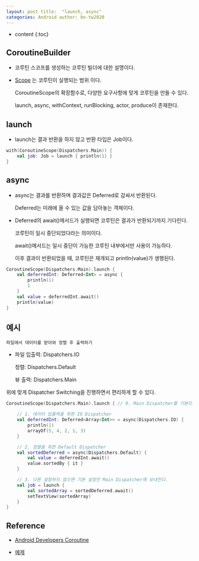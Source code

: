 ```yaml
---
layout: post title:  "launch, async"
categories: Android author: bn-tw2020
---
```


* content {:toc}

## CoroutineBuilder

- 코루틴 스코프를 생성하는 코루틴 빌더에 대한 설명이다.

- [Scope](!https://bn-tw2020.github.io/2022/03/29/3-coroutine-scope/) 는 코루틴이 실행되는 범위 이다.

  CoroutineScope의 확장함수로, 다양한 요구사항에 맞게 코루틴을 만들 수 있다.

  launch, async, withContext, runBlocking, actor, produce이 존재한다.

## launch

- launch는 결과 반환을 하지 않고 반환 타입은 Job이다.

```kotlin
with(CoroutineScope(Dispatchers.Main)) {
    val job: Job = launch { println(1) }
}
```

## async

- async는 결과를 반환하며 결과값은 Deferred로 감싸서 반환된다.

  Deferred는 미래에 올 수 있는 값을 담아놓는 객체이다.

- Deferred<T>의 await()메서드가 실행되면 코루틴은 결과가 반환되기까지 기다린다.

  코루틴이 일시 중단되었다라는 의미이다.

  await()메서드는 일시 중단이 가능한 코루틴 내부에서만 사용이 가능하다.

  이후 결과이 반환되었을 때, 코루틴은 재개되고 println(value)가 생행된다.

```kotlin
CoroutineScope(Dispatchers.Main).launch {
    val deferredInt: Deferred<Int> = async {
        println(1)
        1
    }
    val value = deferredInt.await()
    println(value)
}
```

## 예시

```
파일에서 데이터를 받아와 정렬 후 출력하기
```

- 파일 입출력: Dispatchers.IO

  정렬: Dispatchers.Default

  뷰 출력: Dispatchers.Main

위에 맞게 Dispatcher Switching을 진행하면서 편리하게 할 수 있다.

```kotlin
CoroutineScope(Dispatchers.Main).launch { // 0. Main Dispatcher를 기본으로 설정

    // 1. 데이터 입출력을 위한 IO Dispatcher
    val deferredInt: Deferred<Array<Int>> = async(Dispatchers.IO) {
        println(1)
        arrayOf(5, 4, 2, 1, 3)
    }

    // 2. 정렬을 위한 Default Dispatcher
    val sortedDeferred = async(Dispatchers.Default) {
        val value = deferredInt.await()
        value.sortedBy { it }
    }

    // 3. 다른 설정하지 않으면 기본 설정인 Main Dispatcher에 보내진다.
    val job = launch {
        val sortedArray = sortedDeferred.await()
        setTextView(sortedArray)
    }
}
```

## Reference

- [Android Developers Coroutine](https://developer.android.com/kotlin/coroutines?hl=ko)

- [예제](https://kotlinworld.com/144?category=973476)
